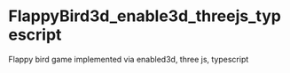 # FlappyBird3d_enable3d_threejs_typescript
Flappy bird game implemented via enabled3d, three js, typescript
